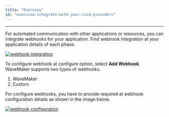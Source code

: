 ```yaml
---
title: "Overview"
id: "overview-integrate-with-your-cicd-providers"
---
```

---

For automated communication with other applications or resources, you can integrate webhooks for your application. Find webhook integration at your application details of each phase.

[![webhook integration](/learn/assets/webhook-integration.png)](/learn/assets/webhook-integration.png)

To configure webhook at configure option, select **Add Webhook**. WaveMaker supports two types of webhooks.

1. WaveMaker
2. Custom

For configure webhooks, you have to provide required at webhook configuration details as shown in the image below.

[![webhook configuration](/learn/assets/webhook-configuration.png)](/learn/assets/webhook-configuration.png)
